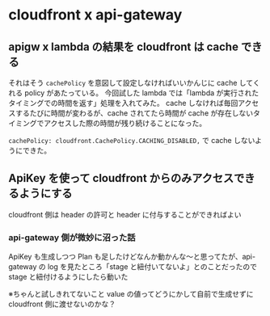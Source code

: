 # cloudfront x api-gateway

## apigw x lambda の結果を cloudfront は cache できる

それはそう
`cachePolicy` を意図して設定しなければいいかんじに cache してくれる policy があたっている。
今回試した lambda では「lambda が実行されたタイミングでの時間を返す」処理を入れてみた。
cache しなければ毎回アクセスするたびに時間が変わるが、cache されてたら時間が cache が存在しないタイミングでアクセスした際の時間が残り続けることになった。

`cachePolicy: cloudfront.CachePolicy.CACHING_DISABLED,` で cache しないようにできた。

## ApiKey を使って cloudfront からのみアクセスできるようにする

cloudfront 側は header の許可と header に付与することができればよい

### api-gateway 側が微妙に沼った話

ApiKey も生成しつつ Plan も足したけどなんか動かんな〜と思ってたが、api-gateway の log を見たところ「stage と紐付いてないよ」とのことだったので stage と紐付けるようにしたら動いた

※ちゃんと試しきれてないこと
value の値ってどうにかして自前で生成せずに cloudfront 側に渡せないのかな？
